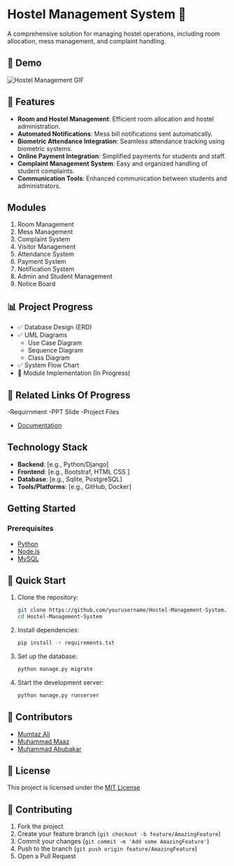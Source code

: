 # Hostel Management System 🏢

A comprehensive solution for managing hostel operations, including room allocation, mess management, and complaint handling.

## 🎥 Demo

![Hostel Management GIF](https://ezgif.com/save/ezgif-1-6412beb690.gif)

## 🌟 Features

- **Room and Hostel Management**: Efficient room allocation and hostel administration.
- **Automated Notifications**: Mess bill notifications sent automatically.
- **Biometric Attendance Integration**: Seamless attendance tracking using biometric systems.
- **Online Payment Integration**: Simplified payments for students and staff.
- **Complaint Management System**: Easy and organized handling of student complaints.
- **Communication Tools**: Enhanced communication between students and administrators.

## Modules

1. Room Management
2. Mess Management
3. Complaint System
4. Visitor Management
5. Attendance System
6. Payment System
7. Notification System
8. Admin and Student Management
9. Notice Board

## 📊 Project Progress

- ✅ Database Design (ERD)
- ✅ UML Diagrams
  - Use Case Diagram
  - Sequence Diagram
  - Class Diagram
- ✅ System Flow Chart
- 🚧 Module Implementation (In Progress)

## 🔗 Related Links Of Progress

-Requirnment 
-PPT Slide
-Project Files
- [Documentation](https://app.mediafire.com/jzub56pqezrs4)


## Technology Stack

- **Backend**: [e.g., Python/Django]
- **Frontend**: [e.g., Bootstraf, HTML CSS ]
- **Database**: [e.g., Sqlite, PostgreSQL]
- **Tools/Platforms**: [e.g., GitHub, Docker]

## Getting Started

### Prerequisites
- [Python](https://www.python.org/downloads/)
- [Node.js](https://nodejs.org/)
- [MySQL](https://www.mysql.com/)


## 🚀 Quick Start

1. Clone the repository:
   ```bash
   git clone https://github.com/yourusername/Hostel-Management-System.git
   cd Hostel-Management-System
   ```

2. Install dependencies:
   ```bash
   pip install -r requirements.txt
   ```

3. Set up the database:
   ```bash
   python manage.py migrate
   ```

4. Start the development server:
   ```bash
   python manage.py runserver
   ```



## 👥 Contributors

- [Mumtaz Ali](https://github.com/mumtazali)
- [Muhammad Maaz](https://github.com/muhammadmaaz)
- [Muhammad Abubakar](https://github.com/muhammadabubakar)

## 📄 License

This project is licensed under the [MIT License](LICENSE)


## 🤝 Contributing

1. Fork the project
2. Create your feature branch (`git checkout -b feature/AmazingFeature`)
3. Commit your changes (`git commit -m 'Add some AmazingFeature'`)
4. Push to the branch (`git push origin feature/AmazingFeature`)
5. Open a Pull Request

